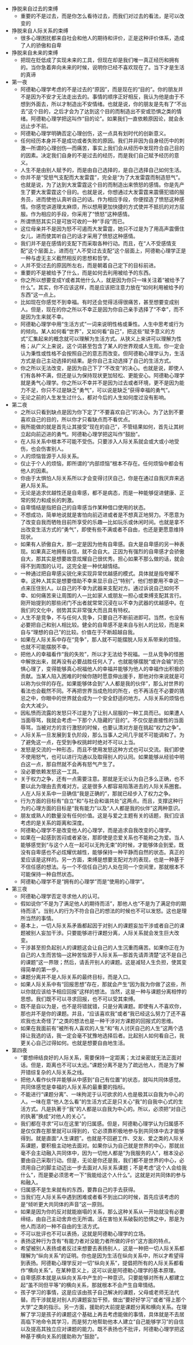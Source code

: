 - 挣脱来自过去的束缚
  - 重要的不是过去，而是你怎么看待过去，而我们对过去的看法，是可以改变的
- 挣脱来自人际关系的束缚
  - 很多心理困扰都来自社会和他人的期待和评价，正是这种评价体系，造成了人的骄傲和自卑
- 挣脱来自未来的束缚
  - 把现在贬低成了实现未来的工具，但现在却是我们唯一真正经历和拥有的。当你急着奔向未来的时候，说明你已经不喜欢现在了。当下才是生活的真谛
- 第一夜
  - 阿德勒心理学考虑的不是过去的“原因”，而是现在的“目的”。你的朋友并不是因为不安才无法走出去的。事情的顺序正好相反，我认为他是由于不想到外面去，所以才制造出不安情绪。也就是说，你的朋友是先有了“不出去”这个目的，之后才会为了达到这个目的而制造出不安或恐惧之类的情绪。阿德勒心理学把这叫作“目的论”。如果我们一直依赖原因论，就会永远止步不前。
  - 阿德勒心理学明确否定心理创伤，这一点具有划时代的创新意义。
  - 任何经历本身并不是成功或者失败的原因。我们并非因为自身经历中的刺激—所谓的心理创伤—而痛苦，事实上我们会从经历中发现符合自己目的的因素。决定我们自身的不是过去的经历，而是我们自己赋予经历的意义。
  - 人生不是由别人赋予的，而是由自己选择的，是自己选择自己如何生活。
  - 你并不是“受怒气支配而大发雷霆”，完全是“为了大发雷霆而制造怒气”。也就是说，为了达到大发雷霆这个目的而制造出来愤怒的感情。你是先产生了要大发雷霆这个目的。也就是说，你想通过大发雷霆来震慑犯错的服务员，进而使他认真听自己的话。作为相应手段，你便捏造了愤怒这种感情。你感觉讲道理太麻烦，所以想用更加快捷的方式使并不抵抗的对方屈服。作为相应的手段，你采用了“愤怒”这种感情。
  - 所谓愤怒其实只是可放可收的一种“手段”而已。
  - 这位母亲并不是因为怒不可遏而大发雷霆，她只不过是为了用高声震慑住女儿，进而使其听自己的话才采用了愤怒这种感情。
  - 我们并不是在感情的支配下而采取各种行动。而且，在“人不受感情支配”这个层面上，进而在“人不受过去支配”这个层面上，阿德勒心理学正是一种与虚无主义截然相反的思想和哲学。
  - 人并不受过去的原因所左右，而是朝着自己定下的目标前进。
  - 重要的不是被给予了什么，而是如何去利用被给予的东西。
  - 你之所以想要变成Y或者其他什么人，就是因为你只一味关注着“被给予了什么”。其实，你不应该这样，而是应该把注意力放在“如何利用被给予的东西”这一点上。
  - 比如现在你感觉不到幸福。有时还会觉得活得很痛苦，甚至想要变成别人。但是，现在的你之所以不幸正是因为你自己亲手选择了“不幸”，而不是因为生来就不幸。
  - 阿德勒心理学中用“生活方式”一词来说明性格或秉性。人生中思考或行为的倾向。某人如何看“世界”，又如何看“自己”，把这些“赋予意义的方式”汇集起来的概念就可以理解为生活方式。从狭义上来讲可以理解为性格；从广义上来说，这个词甚至包含了某人的世界观或人生观。你一定会认为秉性或性格不会按照自己的意志而改变。但阿德勒心理学认为，生活方式是自己主动选择的结果。是你自己主动选择了自己的生活方式。
  - 你之所以无法改变，是因为自己下了“不改变”的决心。也就是说，即使人们有各种不满，但还是认为保持现状更加轻松、更能安心。阿德勒心理学就是勇气心理学。你之所以不幸并不是因为过去或者环境，更不是因为能力不足，你只不过是缺乏“勇气”，可以说是缺乏“获得幸福的勇气”。
  - 无论之前的人生发生过什么，都对今后的人生如何度过没有影响。
- 第二夜
  - 之所以只看到缺点是因为你下定了“不要喜欢自己”的决心。为了达到不要喜欢自己的目的，所以你才只看缺点而不看优点。
  - 我所能做的就是首先让其接受“现在的自己”，不管结果如何，首先让其树立起向前迈进的勇气。阿德勒心理学把这叫作“鼓励”。
  - 在人际关系中根本不可能不受伤。只要涉入人际关系就会或大或小地受伤，也会伤害别人。
  - 人的烦恼皆源于人际关系。
  - 仅止于个人的烦恼，即所谓的“内部烦恼”根本不存在。任何烦恼中都会有他人的因素。
  - 你由于太惧怕人际关系所以才会变得讨厌自己，你是在通过自我厌弃来逃避人际关系。
  - 无论是追求优越性还是自卑感，都不是病态，而是一种能够促进健康、正常的努力和成长的刺激。
  - 自卑情结是指把自己的自卑感当作某种借口使用的状态。
  - 不想成功，简单地说就是害怕向前迈进或者是不想真正地努力。不愿意为了改变自我而牺牲目前所享受的乐趣—比如玩乐或休闲时间。也就是拿不出改变生活方式的“勇气”，即使有些不满或者不自由，也还是更愿意维持现状。
  - 如果有人骄傲自大，那一定是因为他有自卑感。自大是自卑感的另一种表现。如果真正地拥有自信，就不会自大。正因为有强烈的自卑感才会骄傲自大，那其实是想要故意炫耀自己很优秀。担心如果不那么做的话，就会得不到周围的认可。这完全是一种优越情结。
  - 一种通过把自卑感尖锐化来实现异常优越感的模式。具体就是指夸耀不幸。这种人其实是想要借助不幸来显示自己“特别”，他们想要用不幸这一点来压住别人。以自己的不幸为武器来支配对方。通过诉说自己如何不幸、如何痛苦来让周围的人—比如家人或朋友—担心或束缚支配其言行。刚开始提到的那些闭门不出者就常常沉浸在以不幸为武器的优越感中。在我们的文化中，弱势其实非常强大而且具有特权。
  - 人生不是竞争，不与任何人竞争，只要自己不断前进即可。当然，也没有必要把自己和别人相比较。健全的自卑感不是来自与别人的比较，而是来自与“理想的自己”的比较。价值在于不断超越自我。
  - 如果在人际关系中存在“竞争”，那人就不可能摆脱人际关系带来的烦恼，也就不可能摆脱不幸。
  - 把他人的幸福看作“我的失败”，所以才无法给予祝福。一旦从竞争的怪圈中解放出来，就再没有必要战胜任何人了，也就能够摆脱“或许会输”的恐惧心理了，变得能够真心祝福他人的幸福并能够为他人的幸福作出积极的贡献。当某人陷入困难的时候你随时愿意伸出援手，那他对你来说就是可以称为伙伴的存在。如果能够体会到“人人都是我的伙伴”，那么对世界的看法也会截然不同。不再把世界当成危险的所在，也不再活在不必要的猜忌之中，你眼中的世界就会成为一个安全舒适的地方。人际关系的烦恼也会大大减少。
  - 因私愤而流露的发怒只不过是为了让别人屈服的一种工具而已。如果遭人当面辱骂，我就会考虑一下那个人隐藏的“目的”。不仅仅是直接性的当面辱骂，当被对方的言行激怒的时候，也要认清对方是在挑起“权力之争”。
  - 人际关系一旦发展到复仇阶段，那么当事人之间几乎就不可能调和了。为了避免这一点，在受到争权挑衅时绝对不可以上当。
  - 发怒是交流的一种形态，而且不使用发怒这种方式也可以交流。我们即使不使用怒气，也可以进行沟通以及取得别人的认同。如果能够从经验中明白这一点，那自然就不会再有怒气产生了。
  - 没必要依赖发怒这一工具。
  - 关于权力之争，还有一点需要注意。那就是无论认为自己多么正确，也不要以此为理由去责难对方。这是很多人都容易陷落进去的人际关系圈套。人在人际关系中一旦确信“我是正确的”，那就已经步入了权力之争。
  - 行为方面的目标有“自立”和“与社会和谐共处”这两点。而且，支撑这种行为的心理方面的目标是“我有能力”以及“人人都是我的伙伴”这两种意识。
  - 朋友或熟人的数量没有任何价值。这是与爱之主题有关的话题，我们应该考虑的是关系的距离和深度。
  - 阿德勒心理学不是改变他人的心理学，而是追求自我改变的心理学。
  - 如果在一起感到苦闷或者紧张，那即使是恋爱关系也不能称之为爱。当人能够感觉到“与这个人在一起可以无拘无束”的时候，才能够体会到爱。既没有自卑感也不必炫耀优越性，能够保持一种平静而自然的状态。真正的爱应该是这样的。另一方面，束缚是想要支配对方的表现，也是一种基于不信任感的想法。与一个不信任自己的人处在同一个空间里，那就根本不可能保持一种自然状态。
  - 阿德勒心理学不是“拥有的心理学”而是“使用的心理学”。
- 第三夜
  - 阿德勒心理学否定寻求他人的认可。
  - 假如说你“不是为了满足他人的期待而活”，那他人也“不是为了满足你的期待而活”。当别人的行为不符合自己的想法的时候也不可以发怒。这也是理所当然的事情。
  - 基本上，一切人际关系矛盾都起因于对别人的课题妄加干涉或者自己的课题被别人妄加干涉。只要能够进行课题分离，人际关系就会发生巨大改变。
  - 干涉甚至担负起别人的课题这会让自己的人生沉重而痛苦。如果你正在为自己的人生而苦恼—这种苦恼源于人际关系—那首先请弄清楚“这不是自己的课题”这一界限；然后，请丢开别人的课题。这是减轻人生负担，使其变得简单的第一步。
  - 课题分离并不是人际关系的最终目标，而是入口。
  - 如果人际关系中有“回报思想”存在，那就会产生“因为我为你做了这些，所以你就应该给予相应回报”这样的想法。当然，这是一种与课题分离相悖的思想。我们既不可以寻求回报，也不可以受其束缚。
  - 既不是自以为是，也不是将错就错，只是分离课题。即使有人不喜欢你，那也并不是你的课题。并且，“应该喜欢我”或者“我已经这么努力了还不喜欢我也太奇怪了”之类的想法也是一种干涉对方课题的回报式的思维。
  - 如果在我面前有“被所有人喜欢的人生”和“有人讨厌自己的人生”这两个选择让我选的话，我一定会毫不犹豫地选择后者。比起别人如何看自己，我更关心自己过得如何。也就是想要自由地生活。
- 第四夜
  - “要想缔结良好的人际关系，需要保持一定距离；太过亲密就无法正面对话。但是，距离也不可以太远。”课题分离不是为了疏远他人，而是为了解开错综复杂的人际关系之线。
  - 把他人看作伙伴并能够从中感到“自己有位置”的状态，就叫共同体感觉。共同体感觉是幸福的人际关系的最重要的指标。
  - 不能进行“课题分离”、一味拘泥于认可欲求的人也是极其以自我为中心的人。一味在意“他人怎么看”的生活方式正是只关心“我”的自我中心式的生活方式。凡是执著于“我”的人都是以自我为中心的。所以，必须把“对自己的执著”换成“对他人的关心”。
  - 我们都在寻求“可以在这里”的归属感。但是，阿德勒心理学认为归属感不是仅仅靠在那里就可以得到的，它必须靠积极地参与到共同体中去才能够得到。就是直面“人生课题”。也就是不回避工作、交友、爱之类的人际关系课题，要积极主动地去面对。如果你认为自己就是世界的中心，那就丝毫不会主动融入共同体中，因为一切他人都是“为我服务的人”，根本没必要由自己采取行动。但是，无论是你还是我，我们都不是世界的中心，必须用自己的脚主动迈出一步去面对人际关系课题；不是考虑“这个人会给我什么”，而是要必须思考一下“我能给这个人什么”。这就是对共同体的参与和融入。
  - 归属感不是生来就有的东西，要靠自己的手去获得。
  - 当我们在人际关系中遇到困难或者看不到出口的时候，首先应该考虑的是“倾听更大共同体的声音”这一原则。
  - 如果是因为你的反对就能崩塌的关系，那么这种关系从一开始就没有必要缔结，由自己主动舍弃也无所谓。活在害怕关系破裂的恐惧之中，那是为他人而活的一种不自由的生活方式。
  - 不可以批评也不可以表扬，这就是阿德勒心理学的立场。
  - 表扬这种行为含有“有能力者对没能力者所做的评价”这方面的特点。
  - 希望被别人表扬或者反过来想要去表扬别人，这是一种把一切人际关系都理解为“纵向关系”的证明。你也是因为生活在纵向关系中，所以才希望得到表扬。阿德勒心理学反对一切“纵向关系”，提倡把所有的人际关系都看作“横向关系”。在某种意义上，这可以说是阿德勒心理学的基本原理。
  - 自卑感原本就是从纵向关系中产生的一种意识。只要能够对所有人都建立起“虽不同但平等”的横向关系，那就根本不会产生自卑情结。
  - 孩子学习的事情，这是应该由孩子自己解决的课题，父母或老师无法代替。而干涉就是对别人的课题妄加干预，做出“要好好学习”或者“得上那个大学”之类的指示。另一方面，援助的大前提是课题分离和横向关系。在理解了学习是孩子的课题这个基础上再去考虑能做的事情，具体就是不去居高临下地命令其学习，而是努力地帮助他本人建立“自己能够学习”的自信以及提高其独立应对课题的能力。既不表扬也不批评，阿德勒心理学把这种基于横向关系的援助称为“鼓励”。



